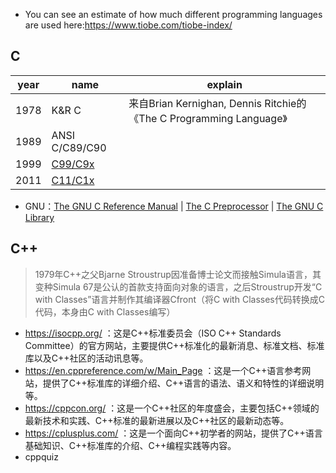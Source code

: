 + You can see an estimate of how much different programming languages are used here:https://www.tiobe.com/tiobe-index/

## C

| year | name                                                                  | explain                                                             |
| ---- | --------------------------------------------------------------------- | ------------------------------------------------------------------- |
| 1978 | K&R C                                                                 | 来自Brian Kernighan, Dennis Ritchie的《The C Programming Language》 |
| 1989 | ANSI C/C89/C90                                                        |                                                                     |
| 1999 | [C99/C9x](https://www.open-std.org/jtc1/sc22/wg14/www/docs/n1256.pdf) |                                                                     |
| 2011 | [C11/C1x](https://www.open-std.org/jtc1/sc22/wg14/www/docs/n1570.pdf) |                                                                     |

+ GNU：[The GNU C Reference Manual](https://www.gnu.org/software/gnu-c-manual/gnu-c-manual.html) | [The C Preprocessor](https://gcc.gnu.org/onlinedocs/cpp/) | [The GNU C Library](https://www.gnu.org/software/libc/manual/html_mono/libc.html)

## C++

>1979年C++之父Bjarne Stroustrup因准备博士论文而接触Simula语言，其变种Simula 67是公认的首款支持面向对象的语言，之后Stroustrup开发“C with Classes”语言并制作其编译器Cfront（将C with Classes代码转换成C代码，本身由C with Classes编写）

+ https://isocpp.org/ ：这是C++标准委员会（ISO C++ Standards Committee）的官方网站，主要提供C++标准化的最新消息、标准文档、标准库以及C++社区的活动讯息等。
+ https://en.cppreference.com/w/Main_Page ：这是一个C++语言参考网站，提供了C++标准库的详细介绍、C++语言的语法、语义和特性的详细说明等。
+ https://cppcon.org/ ：这是一个C++社区的年度盛会，主要包括C++领域的最新技术和实践、C++标准的最新进展以及C++社区的最新动态等。
+ https://cplusplus.com/ ：这是一个面向C++初学者的网站，提供了C++语言基础知识、C++标准库的介绍、C++编程实践等内容。
+ cppquiz
